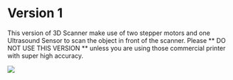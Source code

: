 # Version 1
This version of 3D Scanner make use of two stepper motors and one Ultrasound Sensor to scan the object in front of the scanner.
Please ** DO NOT USE THIS VERSION ** unless you are using those commercial printer with super high accuracy. 

<img src="https://raw.githubusercontent.com/tobychui/Low-Cost-3D-Sanner-Project/master/Ver1/13263674_10205374016504736_4761160432450874605_n.jpg">
